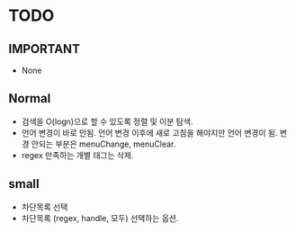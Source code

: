 # TODO

## IMPORTANT

- None

## Normal

- 검색을 O(logn)으로 할 수 있도록 정렬 및 이분 탐색.
- 언어 변경이 바로 안됨. 언어 변경 이후에 새로 고침을 해야지만 언어 변경이 됨. 변경 안되는 부분은 menuChange, menuClear.
- regex 만족하는 개별 태그는 삭제.

## small

- 차단목록 선택
- 차단목록 (regex, handle, 모두) 선택하는 옵션.
